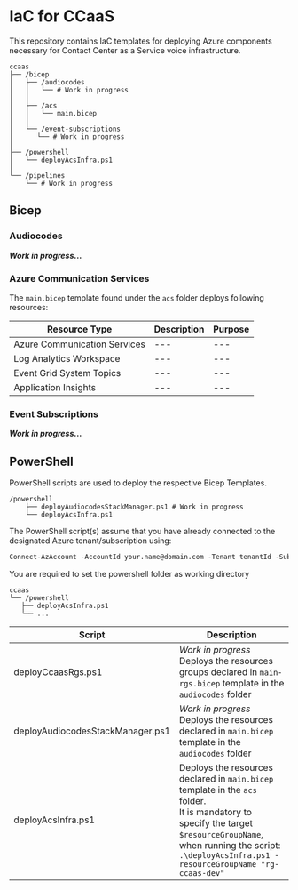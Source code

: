 # IaC for CCaaS
This repository contains IaC templates for deploying Azure components necessary for Contact Center as a Service voice infrastructure.

```
ccaas
├── /bicep
│   ├── /audiocodes
│   │   └── # Work in progress
│   │
│   ├── /acs
│   │   └── main.bicep
│   │
│   └── /event-subscriptions
│      └── # Work in progress
│   
├── /powershell    
│   └── deployAcsInfra.ps1
│
└── /pipelines    
    └── # Work in progress
```

## Bicep
### Audiocodes 
**_Work in progress_...**

### Azure Communication Services
The `main.bicep` template found under the `acs` folder deploys  following resources:

| Resource Type | Description | Purpose | 
| --- | --- | --- |
| Azure Communication Services | --- |  ---|
| Log Analytics Workspace | --- |  ---|
| Event Grid System Topics | --- |  ---|
| Application Insights | --- |  ---|

### Event Subscriptions
**_Work in progress_...**

## PowerShell
PowerShell scripts are used to deploy the respective Bicep Templates.

```
/powershell    
    ├── deployAudiocodesStackManager.ps1 # Work in progress
    └── deployAcsInfra.ps1
```

The PowerShell script(s) assume that you have already connected to the designated Azure tenant/subscription using:
```ps
Connect-AzAccount -AccountId your.name@domain.com -Tenant tenantId -Subscription subscriptionId
```

You are required to set the powershell folder as working directory
```
ccaas 
└── /powershell    
   ├── deployAcsInfra.ps1
   └── ...
```

| Script | Description | 
| --- | --- |
| deployCcaasRgs.ps1 | _Work in progress_<br>Deploys the resources groups declared in `main-rgs.bicep` template in the `audiocodes` folder |
| deployAudiocodesStackManager.ps1 | _Work in progress_<br>Deploys the resources declared in `main.bicep` template in the `audiocodes` folder |
| deployAcsInfra.ps1 | Deploys the resources declared in `main.bicep` template in the `acs` folder. <br> It is mandatory to specify the target `$resourceGroupName`, when running the script: <br>`.\deployAcsInfra.ps1 -resourceGroupName "rg-ccaas-dev"`|


